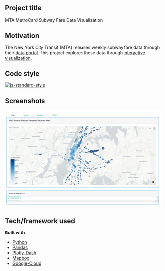## Project title
MTA MetroCard Subway Fare Data Visualization

## Motivation
The New York City Transit (MTA) releases weekly subway fare data through their [data portal](http://web.mta.info/developers/fare.html). This project explores these data through [interactive visualization](https://tinyurl.com/mta-fare-data-analytics). 

## Code style
[![js-standard-style](https://img.shields.io/badge/code%20style-standard-brightgreen.svg?style=flat)](https://github.com/feross/standard)
 
## Screenshots
!['screenshot'](https://github.com/Tyllis/metrocard-visualization/raw/master/screenshot.PNG)

## Tech/framework used
<b>Built with</b>
- [Python](https://www.python.org/)
- [Pandas](https://pandas.pydata.org/)
- [Plotly-Dash](https://plotly.com/)
- [Mapbox](https://www.mapbox.com/)
- [Google-Cloud](https://cloud.google.com/)

